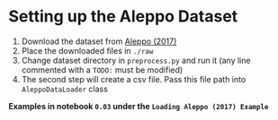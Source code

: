 # Setting up the Aleppo Dataset

1. Download the dataset from [Aleppo (2017)](https://github.com/IrinaStatsLab/Awesome-CGM/wiki/Aleppo-(2017))
2. Place the downloaded files in `./raw`
3. Change dataset directory in `preprocess.py` and run it (any line commented with a `TODO:` must be modified)
4. The second step will create a csv file. Pass this file path into `AleppoDataLoader` class

**Examples in notebook `0.03` under the `Loading Aleppo (2017) Example`**
